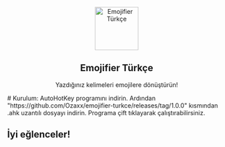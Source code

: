 <p align="center">
 <img width="100px" src="https://res.cloudinary.com/happyclown/image/upload/v1625764713/1610993314402-removebg-preview_da3lcz.png" align="center" alt="Emojifier Türkçe" />
 <h2 align="center">Emojifier Türkçe</h2>
 <p align="center">Yazdığınız kelimeleri emojilere dönüştürün!</p>
# Kurulum:
AutoHotKey programını indirin.
Ardından "https://github.com/Ozaxx/emojifier-turkce/releases/tag/1.0.0" kısmından .ahk uzantılı dosyayı indirin.
Programa çift tıklayarak çalıştırabilirsiniz.

## İyi eğlenceler!
